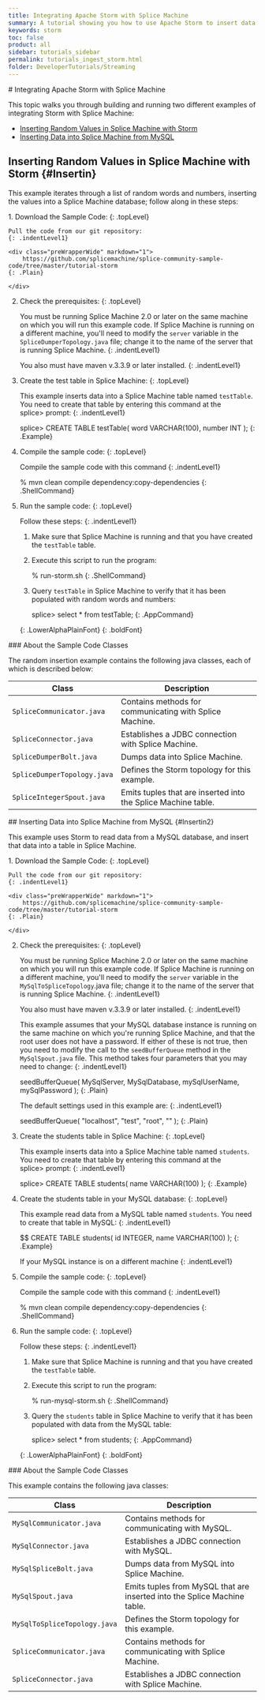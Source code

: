 ```yaml
---
title: Integrating Apache Storm with Splice Machine
summary: A tutorial showing you how to use Apache Storm to insert data from a MySQL database into a Splice Machine database.
keywords: storm
toc: false
product: all
sidebar: tutorials_sidebar
permalink: tutorials_ingest_storm.html
folder: DeveloperTutorials/Streaming
---
```

<section>
<div class="TopicContent" data-swiftype-index="true" markdown="1">
# Integrating Apache Storm with Splice Machine

This topic walks you through building and running two different examples
of integrating Storm with Splice Machine:

* [Inserting Random Values in Splice Machine with Storm](#Insertin)
* [Inserting Data into Splice Machine from MySQL](#Insertin2)

## Inserting Random Values in Splice Machine with Storm   {#Insertin}

This example iterates through a list of random words and numbers,
inserting the values into a Splice Machine database; follow along in
these steps:

<div class="opsStepsList" markdown="1">
1.  Download the Sample Code:
    {: .topLevel}

    Pull the code from our git repository:
    {: .indentLevel1}

    <div class="preWrapperWide" markdown="1">
        https://github.com/splicemachine/splice-community-sample-code/tree/master/tutorial-storm
    {: .Plain}

    </div>

2.  Check the prerequisites:
    {: .topLevel}

    You must be running Splice Machine 2.0 or later on the same machine
    on which you will run this example code. If Splice Machine is
    running on a different machine, you'll need to modify the `server`
    variable in the `SpliceDumperTopology.java` file; change it to the
    name of the server that is running Splice Machine.
    {: .indentLevel1}

    You also must have <span class="AppCommand">maven v.3.3.9</span> or
    later installed.
    {: .indentLevel1}

3.  Create the test table in Splice Machine:
    {: .topLevel}

    This example inserts data into a Splice Machine table named
    `testTable`. You need to create that table by entering this command
    at the <span class="AppCommand">splice&gt;</span> prompt:
    {: .indentLevel1}

    <div class="preWrapperWide" markdown="1">
        splice> CREATE TABLE testTable( word VARCHAR(100), number INT );
    {: .Example}

    </div>

4.  Compile the sample code:
    {: .topLevel}

    Compile the sample code with this command
    {: .indentLevel1}

    <div class="preWrapperWide" markdown="1">
        % mvn clean compile dependency:copy-dependencies
    {: .ShellCommand}

    </div>

5.  Run the sample code:
    {: .topLevel}

    Follow these steps:
    {: .indentLevel1}

    1.  Make sure that Splice Machine is running and that you have
        created the `testTable` table.
    2.  Execute this script to run the program:

        <div class="preWrapperWide" markdown="1">
            % run-storm.sh
        {: .ShellCommand}

        </div>

    3.  Query `testTable` in Splice Machine to verify that it has been
        populated with random words and numbers:

        <div class="preWrapperWide" markdown="1">
            splice> select * from testTable;
        {: .AppCommand}

        </div>
    {: .LowerAlphaPlainFont}
{: .boldFont}

</div>
### About the Sample Code Classes

The random insertion example contains the following java classes, each
of which is described below:

<table>
                <col />
                <col />
                <thead>
                    <tr>
                        <th>Class</th>
                        <th>Description</th>
                    </tr>
                </thead>
                <tbody>
                    <tr>
                        <td><code>SpliceCommunicator.java</code></td>
                        <td>Contains methods for communicating with Splice Machine.</td>
                    </tr>
                    <tr>
                        <td><code>SpliceConnector.java</code></td>
                        <td>Establishes a JDBC connection with Splice Machine.</td>
                    </tr>
                    <tr>
                        <td><code>SpliceDumperBolt.java</code></td>
                        <td>Dumps data into Splice Machine.</td>
                    </tr>
                    <tr>
                        <td><code>SpliceDumperTopology.java</code></td>
                        <td>Defines the Storm topology for this example.</td>
                    </tr>
                    <tr>
                        <td><code>SpliceIntegerSpout.java</code></td>
                        <td>Emits tuples that are inserted into the Splice Machine table.</td>
                    </tr>
                </tbody>
            </table>
## Inserting Data into Splice Machine from MySQL   {#Insertin2}

This example uses Storm to read data from a MySQL database, and insert
that data into a table in Splice Machine.

<div class="opsStepsList" markdown="1">
1.  Download the Sample Code:
    {: .topLevel}

    Pull the code from our git repository:
    {: .indentLevel1}

    <div class="preWrapperWide" markdown="1">
        https://github.com/splicemachine/splice-community-sample-code/tree/master/tutorial-storm
    {: .Plain}

    </div>

2.  Check the prerequisites:
    {: .topLevel}

    You must be running Splice Machine 2.0 or later on the same machine
    on which you will run this example code. If Splice Machine is
    running on a different machine, you'll need to modify the `server`
    variable in the `MySqlToSpliceTopology`.java file; change it to the
    name of the server that is running Splice Machine.
    {: .indentLevel1}

    You also must have <span class="AppCommand">maven v.3.3.9</span> or
    later installed.
    {: .indentLevel1}

    This example assumes that your MySQL database instance is running on
    the same machine on which you're running Splice Machine, and that
    the root user does not have a password. If either of these is not
    true, then you need to modify the call to the `seedBufferQueue`
    method in the `MySqlSpout.java` file. This method takes four
    parameters that you may need to change:
    {: .indentLevel1}

    <div class="preWrapperWide" markdown="1">
        seedBufferQueue( MySqlServer, MySqlDatabase, mySqlUserName, mySqlPassword );
    {: .Plain}

    </div>

    The default settings used in this example are:
    {: .indentLevel1}

    <div class="preWrapperWide" markdown="1">
        seedBufferQueue( "localhost", "test", "root", "" );
    {: .Plain}

    </div>

3.  Create the students table in Splice Machine:
    {: .topLevel}

    This example inserts data into a Splice Machine table named
    `students`. You need to create that table by entering this command
    at the <span class="AppCommand">splice&gt;</span> prompt:
    {: .indentLevel1}

    <div class="preWrapperWide" markdown="1">
        splice> CREATE TABLE students( name VARCHAR(100) );
    {: .Example}

    </div>

4.  Create the students table in your MySQL database:
    {: .topLevel}

    This example read data from a MySQL table named `students`. You need
    to create that table in MySQL:
    {: .indentLevel1}

    <div class="preWrapperWide" markdown="1">
        $$ CREATE TABLE students( id INTEGER, name VARCHAR(100) );
    {: .Example}

    </div>

    If your MySQL instance is on a different machine
    {: .indentLevel1}

5.  Compile the sample code:
    {: .topLevel}

    Compile the sample code with this command
    {: .indentLevel1}

    <div class="preWrapperWide" markdown="1">
        % mvn clean compile dependency:copy-dependencies
    {: .ShellCommand}

    </div>

6.  Run the sample code:
    {: .topLevel}

    Follow these steps:
    {: .indentLevel1}

    1.  Make sure that Splice Machine is running and that you have
        created the `testTable` table.
    2.  Execute this script to run the program:

        <div class="preWrapperWide" markdown="1">
            % run-mysql-storm.sh
        {: .ShellCommand}

        </div>

    3.  Query the `students` table in Splice Machine to verify that it
        has been populated with data from the MySQL table:

        <div class="preWrapperWide" markdown="1">
            splice> select * from students;
        {: .AppCommand}

        </div>
    {: .LowerAlphaPlainFont}
{: .boldFont}

</div>
### About the Sample Code Classes

This example contains the following java classes:

<table>
                <col />
                <col />
                <thead>
                    <tr>
                        <th>Class</th>
                        <th>Description</th>
                    </tr>
                </thead>
                <tbody>
                    <tr>
                        <td><code>MySqlCommunicator.java</code></td>
                        <td>Contains methods for communicating with MySQL.</td>
                    </tr>
                    <tr>
                        <td><code>MySqlConnector.java</code></td>
                        <td>Establishes a JDBC connection with MySQL.</td>
                    </tr>
                    <tr>
                        <td><code>MySqlSpliceBolt.java</code></td>
                        <td>Dumps data from MySQL into Splice Machine.</td>
                    </tr>
                    <tr>
                        <td><code>MySqlSpout.java</code></td>
                        <td>Emits tuples from MySQL that are inserted into the Splice Machine table.</td>
                    </tr>
                    <tr>
                        <td><code>MySqlToSpliceTopology.java</code></td>
                        <td>Defines the Storm topology for this example.</td>
                    </tr>
                    <tr>
                        <td><code>SpliceCommunicator.java</code></td>
                        <td>Contains methods for communicating with Splice Machine.</td>
                    </tr>
                    <tr>
                        <td><code>SpliceConnector.java</code></td>
                        <td>Establishes a JDBC connection with Splice Machine.</td>
                    </tr>
                </tbody>
            </table>
</div>
</section>
